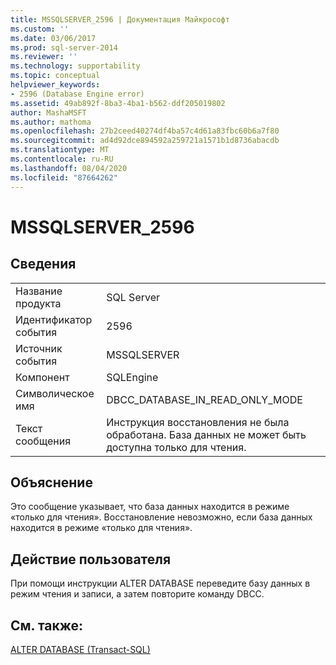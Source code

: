 ```yaml
---
title: MSSQLSERVER_2596 | Документация Майкрософт
ms.custom: ''
ms.date: 03/06/2017
ms.prod: sql-server-2014
ms.reviewer: ''
ms.technology: supportability
ms.topic: conceptual
helpviewer_keywords:
- 2596 (Database Engine error)
ms.assetid: 49ab892f-8ba3-4ba1-b562-ddf205019802
author: MashaMSFT
ms.author: mathoma
ms.openlocfilehash: 27b2ceed40274df4ba57c4d61a83fbc60b6a7f80
ms.sourcegitcommit: ad4d92dce894592a259721a1571b1d8736abacdb
ms.translationtype: MT
ms.contentlocale: ru-RU
ms.lasthandoff: 08/04/2020
ms.locfileid: "87664262"
---
```

# <a name="mssqlserver_2596"></a>MSSQLSERVER_2596
    
## <a name="details"></a>Сведения  
  
|||  
|-|-|  
|Название продукта|SQL Server|  
|Идентификатор события|2596|  
|Источник события|MSSQLSERVER|  
|Компонент|SQLEngine|  
|Символическое имя|DBCC_DATABASE_IN_READ_ONLY_MODE|  
|Текст сообщения|Инструкция восстановления не была обработана. База данных не может быть доступна только для чтения.|  
  
## <a name="explanation"></a>Объяснение  
 Это сообщение указывает, что база данных находится в режиме «только для чтения». Восстановление невозможно, если база данных находится в режиме «только для чтения».  
  
## <a name="user-action"></a>Действие пользователя  
 При помощи инструкции ALTER DATABASE переведите базу данных в режим чтения и записи, а затем повторите команду DBCC.  
  
## <a name="see-also"></a>См. также:  
 [ALTER DATABASE (Transact-SQL)](/sql/t-sql/statements/alter-database-transact-sql)  
  
  
